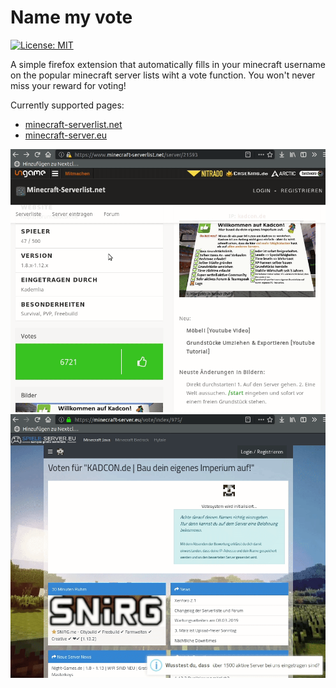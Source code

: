 # Name my vote

[![License: MIT](https://img.shields.io/badge/License-MIT-yellow.svg)](https://opensource.org/licenses/MIT)

A simple firefox extension that automatically fills in your minecraft username on the popular minecraft server lists wiht a vote function. You won't never miss your reward for voting!

Currently supported pages:

- [minecraft-serverlist.net](minecraft-serverlist.net)
- [minecraft-server.eu](minecraft-server.eu)

![](media/screencap-minecraft-serverlist.net.gif)
![](media/screencap-minecraft-server.eu.gif)
